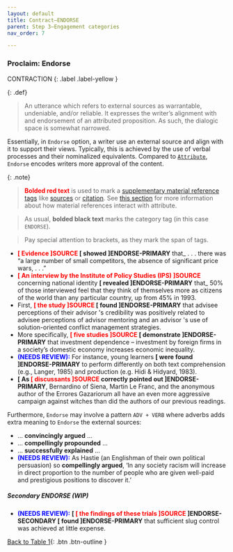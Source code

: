 ```yaml
---
layout: default
title: Contract–ENDORSE
parent: Step 3–Engagement categories
nav_order: 7

---
```



### Proclaim: Endorse

CONTRACTION
{: .label .label-yellow }

{: .def}
>An utterance which refers to external sources as warrantable, undeniable, and/or reliable. It expresses the writer’s alignment with and endorsement of an attributed proposition. As such, the dialogic space is somewhat narrowed.

Essentially, in `Endorse` option, a writer use an external source and align with it to support their views. 
Typically, this is achieved by the use of verbal processes and their nominalized equivalents. Compared to [`Attribute`](../3_Categories/ATTRIBUTE.md), `Endorse` encodes writers more approval of the content.

{: .note}
> **<span style="color:red">Bolded red text</span>** is used to mark a [supplementary material reference tags](../5_supplementary_tags/1_Material_ref.md) like [sources](../5_supplementary_tags/1_Material_ref.md/#sources) or [citation](../5_supplementary_tags/1_Material_ref.md#citations). See [this section](../5_supplementary_tags/1_Material_ref.md#sources-and-citations-as-supplementing-attribute-and-endorse-move) for more information about how material references interact with attribute.

> As usual, **bolded black text** marks the category tag (in this case `ENDORSE`). 

> Pay special attention to brackets, as they mark the span of tags.

- **<span style="color:red"> [ Evidence ]SOURCE </span> [ showed ]ENDORSE-PRIMARY** that_ . . . there was “a large number of small competitors, the absence of significant price wars, . . .”
- **<span style="color:red">[ An interview by the Institute of Policy Studies (IPS) ]SOURCE</span>** concerning national identity **[ revealed ]ENDORSE-PRIMARY** that_ 50% of those interviewed feel that they think of themselves more as citizens of the world than any particular country, up from 45% in 1993.
- First, **<span style="color:red">[ the study ]SOURCE </span> [ found ]ENDORSE-PRIMARY** that advisee perceptions of their advisor 's credibility was positively related to advisee perceptions of advisor mentoring and an advisor 's use of solution-oriented conflict management strategies. 
- More specifically, **<span style="color:red">[ five studies ]SOURCE</span> [ demonstrate ]ENDORSE-PRIMARY** that investment dependence – investment by foreign firms in a society’s domestic economy increases economic inequality.
- **<span style="color:blue">(NEEDS REVIEW):</span>** For instance, young learners **[ were found ]ENDORSE-PRIMARY** to perform differently on both text comprehension (e.g., Langer, 1985) and production (e.g. Hidi & Hidyard, 1983).
- **[ As <span style="color:red">[ discussants ]SOURCE</span> correctly pointed out ]ENDORSE-PRIMARY**, Bernardino of Siena, Martin Le Franc, and the anonymous author of the Errores Gazariorum all have an even more aggressive campaign against witches than did the authors of our previous readings.

Furthermore, `Endorse` may involve a pattern `ADV + VERB` where adverbs adds extra meaning to `Endorse` the external sources:
- ... **convincingly argued** ...
- ... **compellingly propounded** ...
- ... **successfully explained** ...
- **<span style="color:blue">(NEEDS REVIEW):</span>** As Hastie (an Englishman of their own political persuasion) so **compellingly argued**, ‘In any society racism will increase in direct proportion to the number of people who are given well-paid and prestigious positions to discover it.’
##### Secondary ENDORSE (WIP)

- **<span style="color:blue">(NEEDS REVIEW):</span>** **[ <span style="color:red">[ the findings of these trials ]SOURCE </span> ]ENDORSE-SECONDARY [ found ]ENDORSE-PRIMARY** that sufficient slug control was achieved at little expense. 

[Back to Table 1](index.md#table-1-categories-of-engagement-moves){: .btn .btn-outline }